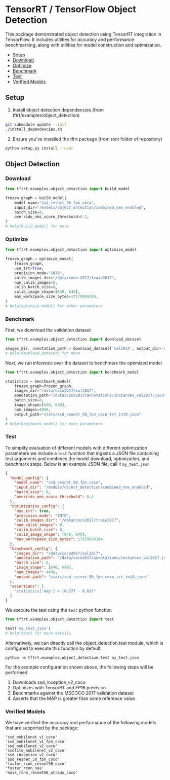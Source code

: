 # TensorRT / TensorFlow Object Detection

This package demonstrated object detection using TensorRT integration in TensorFlow. 
It includes utilities for accuracy and performance benchmarking, along with 
utilities for model construction and optimization.

* [Setup](#setup)
* [Download](#od_download)
* [Optimize](#od_optimize)
* [Benchmark](#od_benchmark)
* [Test](#od_test)
* [Verified Models](#od_verified_models)

<a name="setup"></a>
## Setup

1. Install object detection dependencies (from tftrt/examples/object_detection)

```bash
git submodule update --init
./install_dependencies.sh
```

2. Ensure you've installed the tftrt package (from root folder of repository)

```bash
python setup.py install --user
```

<a name="od"></a>
## Object Detection

<a name="od_download"></a>
### Download
```python
from tftrt.examples.object_detection import build_model

frozen_graph = build_model(
    model_name="ssd_resnet_50_fpn_coco",
    input_dir="/models/object_detection/combined_nms_enabled",
    batch_size=8,
    override_nms_score_threshold=0.3,
)
# help(build_model) for more
```

<a name="od_optimize"></a>
### Optimize

```python
from tftrt.examples.object_detection import optimize_model

frozen_graph = optimize_model(
    frozen_graph,
    use_trt=True,
    precision_mode="INT8",
    calib_images_dir="/data/coco-2017/train2017",
    num_calib_images=8,
    calib_batch_size=8,
    calib_image_shape=[640, 640],
    max_workspace_size_bytes=17179869184,
)
# help(optimize_model) for other parameters
```

<a name="od_benchmark"></a>
### Benchmark

First, we download the validation dataset

```python
from tftrt.examples.object_detection import download_dataset

images_dir, annotation_path = download_dataset('val2014', output_dir='dataset')
# help(download_dataset) for more
```

Next, we run inference over the dataset to benchmark the optimized model

```python
from tftrt.examples.object_detection import benchmark_model

statistics = benchmark_model(
    frozen_graph=frozen_graph, 
    images_dir="/data/coco2017/val2017",
    annotation_path="/data/coco2017/annotations/instances_val2017.json",
    batch_size=8,
    image_shape=[640, 640],
    num_images=4096,
    output_path="stats/ssd_resnet_50_fpn_coco_trt_int8.json"
)
# help(benchmark_model) for more parameters
```

<a name="od_test"></a>
### Test
To simplify evaluation of different models with different optimization parameters
we include a ``test`` function that ingests a JSON file containing test arguments
and combines the model download, optimization, and benchmark steps.  Below is an
example JSON file, call it ``my_test.json``

```json
{
  "model_config": {
    "model_name": "ssd_resnet_50_fpn_coco",
    "input_dir": "/models/object_detection/combined_nms_enabled",
    "batch_size": 8,
    "override_nms_score_threshold": 0.3
  },
  "optimization_config": {
    "use_trt": true,
    "precision_mode": "INT8",
    "calib_images_dir": "/data/coco2017/train2017",
    "num_calib_images": 8,
    "calib_batch_size": 8,
    "calib_image_shape": [640, 640],
    "max_workspace_size_bytes": 17179869184
  },
  "benchmark_config": {
    "images_dir": "/data/coco2017/val2017",
    "annotation_path": "/data/coco2017/annotations/instances_val2017.json",
    "batch_size": 8,
    "image_shape": [640, 640],
    "num_images": 4096,
    "output_path": "stats/ssd_resnet_50_fpn_coco_trt_int8.json"
  },
  "assertions": [
    "statistics['map'] > (0.277 - 0.01)"
  ]
}
```

We execute the test using the ``test`` python function

```python
from tftrt.examples.object_detection import test

test('my_test.json')
# help(test) for more details
```

Alternatively, we can directly call the object_detection.test module, which
is configured to execute this function by default.

```shell
python -m tftrt.examples.object_detection.test my_test.json
```

For the example configuration shown above, the following steps will be performed

1. Downloads ssd_inception_v2_coco
2. Optimizes with TensorRT and FP16 precision
3. Benchmarks against the MSCOCO 2017 validation dataset
4. Asserts that the MAP is greater than some reference value

<a name="od_verified_models"></a>
### Verified Models
We have verified the accuracy and performance of the following models that are supported by the package:

    'ssd_mobilenet_v1_coco'
    'ssd_mobilenet_v1_fpn_coco'
    'ssd_mobilenet_v2_coco'
    'ssdlite_mobilenet_v2_coco'
    'ssd_inception_v2_coco'
    'ssd_resnet_50_fpn_coco'
    'faster_rcnn_resnet50_coco'
    'faster_rcnn_nas'
    'mask_rcnn_resnet50_atrous_coco'
